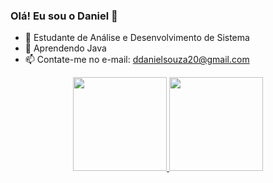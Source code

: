 ### Olá! Eu sou o Daniel 👋

- 🔭 Estudante de Análise e Desenvolvimento de Sistema
- 🌱 Aprendendo Java
- 📫 Contate-me no e-mail: ddanielsouza20@gmail.com


<div align="center">
  <a href="https://github.com/danieln18">
  <img height="150em" src="https://github-readme-stats.vercel.app/api?username=danieln18&show_icons=true&theme=dark&include_all_commits=true&count_private=true"/>
  <img height="150em" src="https://github-readme-stats.vercel.app/api/top-langs/?username=danieln18&layout=compact&langs_count=7&theme=dark"/>
</div>
